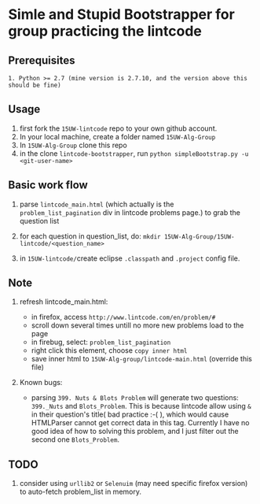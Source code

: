 # Simle and Stupid Bootstrapper for group practicing the lintcode

## Prerequisites
    1. Python >= 2.7 (mine version is 2.7.10, and the version above this should be fine)

## Usage
1. first fork the `15UW-lintcode` repo to your own github account.
2. In your local machine, create a folder named `15UW-Alg-Group`
3. In `15UW-Alg-Group` clone this repo
4. in the clone `lintcode-bootstrapper`, run
    ``` python simpleBootstrap.py -u <git-user-name> ```

## Basic work flow

1. parse `lintcode_main.html` (which actually is the `problem_list_pagination` div 
    in lintcode problems page.) to grab the question list

2. for each question in question_list, do:
    ``` mkdir 15UW-Alg-Group/15UW-lintcode/<question_name> ```

3. in `15UW-lintcode/`create eclipse `.classpath` and `.project` config file.

## Note
1. refresh lintcode_main.html:
    - in firefox, access `http://www.lintcode.com/en/problem/#`
    - scroll down several times untill no more new problems load to the page
    - in firebug, select: `problem_list_pagination`
    - right click this element, choose `copy inner html`
    - save inner html to `15UW-Alg-group/lintcode-main.html` (override this file)

2. Known bugs:
    - parsing `399. Nuts & Blots Problem` will generate two questions: 
    `399._Nuts` and `Blots_Problem`. This is because lintcode allow using `&` in their question's title( bad practice :-( ), which would cause HTMLParser cannot get correct data in this tag. Currently I have no good idea of how to solving this problem, and I just filter out the second one `Blots_Problem`.

## TODO
1. consider using `urllib2` or `Selenuim` (may need specific firefox version)
    to auto-fetch problem_list in memory.
